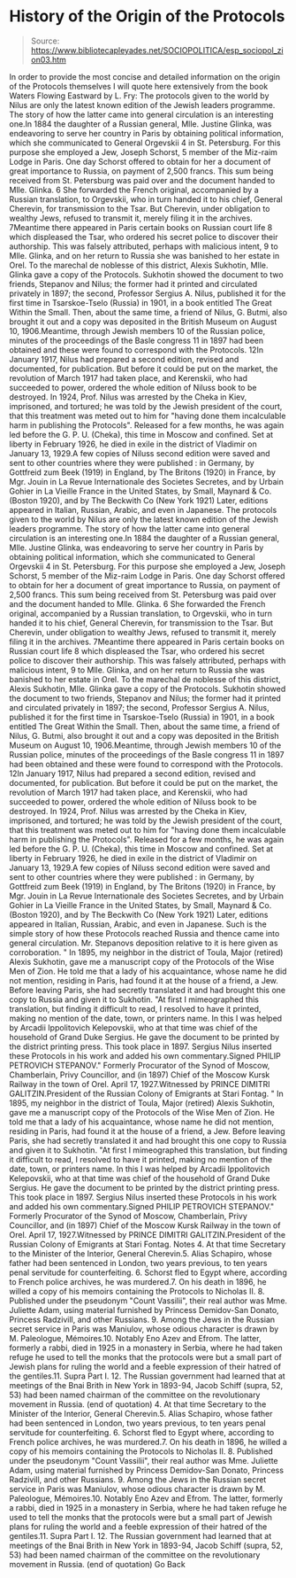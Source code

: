 # History of the Origin of the Protocols

> Source: https://www.bibliotecapleyades.net/SOCIOPOLITICA/esp_sociopol_zion03.htm

In order to provide the most concise and detailed information on the origin of the Protocols themselves I will quote here extensively from the book Waters Flowing Eastward by L. Fry:
The protocols given to the world by Nilus are only the latest known edition of the Jewish leaders programme. The story of how the latter came into general circulation is an interesting one.In 1884 the daughter of a Russian general, Mlle. Justine Glinka, was endeavoring to serve her country in Paris by obtaining political information, which she communicated to General Orgevskii 4 in St. Petersburg. For this purpose she employed a Jew, Joseph Schorst, 5 member of the Miz-raim Lodge in Paris. One day Schorst offered to obtain for her a document of great importance to Russia, on payment of 2,500 francs. This sum being received from St. Petersburg was paid over and the document handed to Mlle. Glinka. 6 She forwarded the French original, accompanied by a Russian translation, to Orgevskii, who in turn handed it to his chief, General Cherevin, for transmission to the Tsar. But Cherevin, under obligation to wealthy Jews, refused to transmit it, merely filing it in the archives. 7Meantime there appeared in Paris certain books on Russian court life 8 which displeased the Tsar, who ordered his secret police to discover their authorship. This was falsely attributed, perhaps with malicious intent, 9 to Mlle. Glinka, and on her return to Russia she was banished to her estate in Orel. To the marechal de noblesse of this district, Alexis Sukhotin, Mlle. Glinka gave a copy of the Protocols. Sukhotin showed the document to two friends, Stepanov and Nilus; the former had it printed and circulated privately in 1897; the second, Professor Sergius A. Nilus, published it for the first time in Tsarskoe-Tselo (Russia) in 1901, in a book entitled The Great Within the Small. Then, about the same time, a friend of Nilus, G. Butmi, also brought it out and a copy was deposited in the British Museum on August 10, 1906.Meantime, through Jewish members 10 of the Russian police, minutes of the proceedings of the Basle congress 11 in 1897 had been obtained and these were found to correspond with the Protocols. 12In January 1917, Nilus had prepared a second edition, revised and documented, for publication. But before it could be put on the market, the revolution of March 1917 had taken place, and Kerenskii, who had succeeded to power, ordered the whole edition of Niluss book to be destroyed. In 1924, Prof. Nilus was arrested by the Cheka in Kiev, imprisoned, and tortured; he was told by the Jewish president of the court, that this treatment was meted out to him for "having done them incalculable harm in publishing the Protocols". Released for a few months, he was again led before the G. P. U. (Cheka), this time in Moscow and confined. Set at liberty in February 1926, he died in exile in the district of Vladimir on January 13, 1929.A few copies of Niluss second edition were saved and sent to other countries where they were published : in Germany, by Gottfreid zum Beek (1919) in England, by The Britons (1920) in France, by Mgr. Jouin in La Revue Internationale des Societes Secretes, and by Urbain Gohier in La Vieille France in the United States, by Small, Maynard & Co. (Boston 1920), and by The Beckwith Co (New York 1921) Later, editions appeared in Italian, Russian, Arabic, and even in Japanese.
The protocols given to the world by Nilus are only the latest known edition of the Jewish leaders programme. The story of how the latter came into general circulation is an interesting one.In 1884 the daughter of a Russian general, Mlle. Justine Glinka, was endeavoring to serve her country in Paris by obtaining political information, which she communicated to General Orgevskii 4 in St. Petersburg. For this purpose she employed a Jew, Joseph Schorst, 5 member of the Miz-raim Lodge in Paris. One day Schorst offered to obtain for her a document of great importance to Russia, on payment of 2,500 francs. This sum being received from St. Petersburg was paid over and the document handed to Mlle. Glinka. 6 She forwarded the French original, accompanied by a Russian translation, to Orgevskii, who in turn handed it to his chief, General Cherevin, for transmission to the Tsar. But Cherevin, under obligation to wealthy Jews, refused to transmit it, merely filing it in the archives. 7Meantime there appeared in Paris certain books on Russian court life 8 which displeased the Tsar, who ordered his secret police to discover their authorship. This was falsely attributed, perhaps with malicious intent, 9 to Mlle. Glinka, and on her return to Russia she was banished to her estate in Orel. To the marechal de noblesse of this district, Alexis Sukhotin, Mlle. Glinka gave a copy of the Protocols. Sukhotin showed the document to two friends, Stepanov and Nilus; the former had it printed and circulated privately in 1897; the second, Professor Sergius A. Nilus, published it for the first time in Tsarskoe-Tselo (Russia) in 1901, in a book entitled The Great Within the Small. Then, about the same time, a friend of Nilus, G. Butmi, also brought it out and a copy was deposited in the British Museum on August 10, 1906.Meantime, through Jewish members 10 of the Russian police, minutes of the proceedings of the Basle congress 11 in 1897 had been obtained and these were found to correspond with the Protocols. 12In January 1917, Nilus had prepared a second edition, revised and documented, for publication. But before it could be put on the market, the revolution of March 1917 had taken place, and Kerenskii, who had succeeded to power, ordered the whole edition of Niluss book to be destroyed. In 1924, Prof. Nilus was arrested by the Cheka in Kiev, imprisoned, and tortured; he was told by the Jewish president of the court, that this treatment was meted out to him for "having done them incalculable harm in publishing the Protocols". Released for a few months, he was again led before the G. P. U. (Cheka), this time in Moscow and confined. Set at liberty in February 1926, he died in exile in the district of Vladimir on January 13, 1929.A few copies of Niluss second edition were saved and sent to other countries where they were published :
in Germany, by Gottfreid zum Beek (1919)
in England, by The Britons (1920)
in France, by Mgr. Jouin in La Revue Internationale des Societes Secretes, and by Urbain Gohier in La Vieille France
in the United States, by Small, Maynard & Co. (Boston 1920), and by The Beckwith Co (New York 1921)
Later, editions appeared in Italian, Russian, Arabic, and even in Japanese.
Such is the simple story of how these Protocols reached Russia and thence came into general circulation. Mr. Stepanovs deposition relative to it is here given as corroboration.
" In 1895, my neighbor in the district of Toula, Major (retired) Alexis Sukhotin, gave me a manuscript copy of the Protocols of the Wise Men of Zion. He told me that a lady of his acquaintance, whose name he did not mention, residing in Paris, had found it at the house of a friend, a Jew. Before leaving Paris, she had secretly translated it and had brought this one copy to Russia and given it to Sukhotin. "At first I mimeographed this translation, but finding it difficult to read, I resolved to have it printed, making no mention of the date, town, or printers name. In this I was helped by Arcadii Ippolitovich Kelepovskii, who at that time was chief of the household of Grand Duke Sergius. He gave the document to be printed by the district printing press. This took place in 1897. Sergius Nilus inserted these Protocols in his work and added his own commentary.Signed PHILIP PETROVICH STEPANOV." Formerly Procurator of the Synod of Moscow, Chamberlain, Privy Councillor, and (in 1897) Chief of the Moscow Kursk Railway in the town of Orel. April 17, 1927.Witnessed by PRINCE DIMITRI GALITZIN.President of the Russian Colony of Emigrants at Stari Fontag.
" In 1895, my neighbor in the district of Toula, Major (retired) Alexis Sukhotin, gave me a manuscript copy of the Protocols of the Wise Men of Zion. He told me that a lady of his acquaintance, whose name he did not mention, residing in Paris, had found it at the house of a friend, a Jew. Before leaving Paris, she had secretly translated it and had brought this one copy to Russia and given it to Sukhotin.
"At first I mimeographed this translation, but finding it difficult to read, I resolved to have it printed, making no mention of the date, town, or printers name. In this I was helped by Arcadii Ippolitovich Kelepovskii, who at that time was chief of the household of Grand Duke Sergius.
He gave the document to be printed by the district printing press. This took place in 1897. Sergius Nilus inserted these Protocols in his work and added his own commentary.Signed PHILIP PETROVICH STEPANOV."
Formerly Procurator of the Synod of Moscow, Chamberlain, Privy Councillor, and (in 1897) Chief of the Moscow Kursk Railway in the town of Orel. April 17, 1927.Witnessed by PRINCE DIMITRI GALITZIN.President of the Russian Colony of Emigrants at Stari Fontag.
Notes
4. At that time Secretary to the Minister of the Interior, General Cherevin.5. Alias Schapiro, whose father had been sentenced in London, two years previous, to ten years penal servitude for counterfeiting. 6. Schorst fled to Egypt where, according to French police archives, he was murdered.7. On his death in 1896, he willed a copy of his memoirs containing the Protocols to Nicholas II. 8. Published under the pseudonym "Count Vassilii", their real author was Mme. Juliette Adam, using material furnished by Princess Demidov-San Donato, Princess Radzivill, and other Russians. 9. Among the Jews in the Russian secret service in Paris was Maniulov, whose odious character is drawn by M. Paleologue, Mémoires.10. Notably Eno Azev and Efrom. The latter, formerly a rabbi, died in 1925 in a monastery in Serbia, where he had taken refuge he used to tell the monks that the protocols were but a small part of Jewish plans for ruling the world and a feeble expression of their hatred of the gentiles.11. Supra Part I. 12. The Russian government had learned that at meetings of the Bnai Brith in New York in 1893-94, Jacob Schiff (supra, 52, 53) had been named chairman of the committee on the revolutionary movement in Russia. (end of quotation)
4. At that time Secretary to the Minister of the Interior, General Cherevin.5. Alias Schapiro, whose father had been sentenced in London, two years previous, to ten years penal servitude for counterfeiting. 6. Schorst fled to Egypt where, according to French police archives, he was murdered.7. On his death in 1896, he willed a copy of his memoirs containing the Protocols to Nicholas II. 8. Published under the pseudonym "Count Vassilii", their real author was Mme. Juliette Adam, using material furnished by Princess Demidov-San Donato, Princess Radzivill, and other Russians. 9. Among the Jews in the Russian secret service in Paris was Maniulov, whose odious character is drawn by M. Paleologue, Mémoires.10. Notably Eno Azev and Efrom. The latter, formerly a rabbi, died in 1925 in a monastery in Serbia, where he had taken refuge he used to tell the monks that the protocols were but a small part of Jewish plans for ruling the world and a feeble expression of their hatred of the gentiles.11. Supra Part I. 12. The Russian government had learned that at meetings of the Bnai Brith in New York in 1893-94, Jacob Schiff (supra, 52, 53) had been named chairman of the committee on the revolutionary movement in Russia.
(end of quotation)
Go Back
